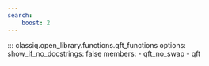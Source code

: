 ```yaml
---
search:
    boost: 2
---
```


<!-- spell-checker: disable -->
<!-- prettier-ignore-start -->
::: classiq.open_library.functions.qft_functions
    options:
        show_if_no_docstrings: false
        members:
            - qft_no_swap
            - qft
<!-- prettier-ignore-end -->
<!-- spell-checker: enable -->
